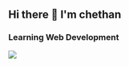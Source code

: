 ## Hi there 👋 I'm chethan

### Learning Web Development

![](https://komarev.com/ghpvc/?username=bChethan&color=blue)
